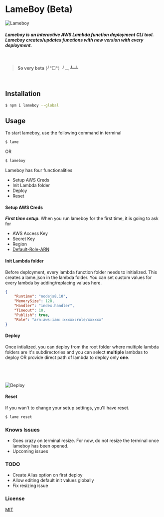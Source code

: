 # LameBoy (Beta)
![Lameboy](https://i.ibb.co/2KGbVHx/lame.png)

##### Lameboy is an *interactive* AWS Lambda function deployment CLI tool. Lameboy creates/updates functions with new version with every deployment.
 &nbsp;


 > **So very beta**   (╯°□°）╯︵ ┻━┻

 &nbsp;
## Installation

```sh
$ npm i lameboy --global
```

## Usage
To start lameboy, use the following command in terminal
```sh
$ lame
```
OR
```sh
$ lameboy
```

Lameboy  has  four  functionalities
   - Setup AWS Creds
   - Init Lambda folder
   - Deploy
   - Reset


#### Setup AWS Creds
***First time setup***. When you run lameboy for the first time, it is going to ask for
- AWS Access Key
- Secret Key
- Region
- [Default-Role-ARN](https://docs.aws.amazon.com/general/latest/gr/aws-arns-and-namespaces.html)

#### Init Lambda folder
Before deployment, every lambda function folder needs to initialized. This creates a lame.json in the lambda folder. You can set custom values for every lambda by adding/replacing values here.

```json
{
    "Runtime": "nodejs8.10",
    "MemorySize": 128,
    "Handler": "index.handler",
    "Timeout": 10,
    "Publish": true,
    "Role": "arn:aws:iam::xxxxx:role/xxxxxx"
}
```

#### Deploy
Once intialized, you can deploy from the root folder where multiple lambda folders are it's subdirectories and you can select **multiple** lambdas to deploy OR provide direct path of lambda to deploy only **one**.

 &nbsp;
---
![Deploy](https://i.ibb.co/F7YSNRb/lame-deploy.png)

#### Reset
If you wan't to change your setup settings, you'll have reset.
```sh
$ lame reset
```

### Knows Issues
 - Goes crazy on terminal resize. For now, do not resize the terminal once lameboy has been opened.
 - Upcoming issues

### TODO
 - Create Alias option on first deploy
 - Allow editing default init values globally
 - Fix resizing issue

###  License
 [MIT](https://docs.google.com/document/d/10n3vM5AxxCOSr2YkNWSSWKdzxEKtJ-rdijLQNGOwnZA/edit?usp=sharing)
